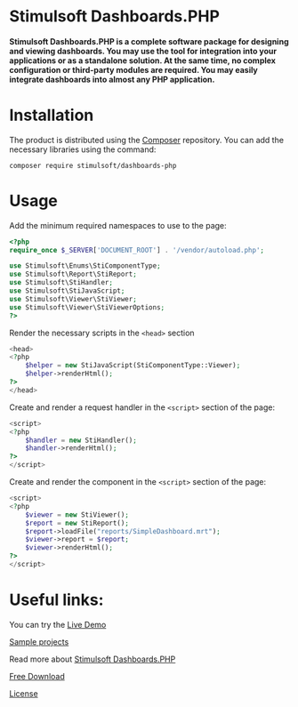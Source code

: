 # Stimulsoft Dashboards.PHP

#### Stimulsoft Dashboards.PHP is a complete software package for designing and viewing dashboards. You may use the tool for integration into your applications or as a standalone solution. At the same time, no complex configuration or third-party modules are required. You may easily integrate dashboards into almost any PHP application.

# Installation
The product is distributed using the [Composer](https://getcomposer.org/) repository. You can add the necessary libraries using the command:

```
composer require stimulsoft/dashboards-php
```

# Usage
Add the minimum required namespaces to use to the page:
```php
<?php
require_once $_SERVER['DOCUMENT_ROOT'] . '/vendor/autoload.php';

use Stimulsoft\Enums\StiComponentType;
use Stimulsoft\Report\StiReport;
use Stimulsoft\StiHandler;
use Stimulsoft\StiJavaScript;
use Stimulsoft\Viewer\StiViewer;
use Stimulsoft\Viewer\StiViewerOptions;
?>
```

Render the necessary scripts in the `<head>` section
```php
<head>
<?php
    $helper = new StiJavaScript(StiComponentType::Viewer);
    $helper->renderHtml();
?>
</head>
```

Create and render a request handler in the `<script>` section of the page:
```php
<script>
<?php
    $handler = new StiHandler();
    $handler->renderHtml();
?>
</script>
```

Create and render the component in the `<script>` section of the page:
```php
<script>
<?php
    $viewer = new StiViewer();
    $report = new StiReport();
    $report->loadFile("reports/SimpleDashboard.mrt");
    $viewer->report = $report;
    $viewer->renderHtml();
?>
</script>
```

# Useful links:

You can try the [Live Demo](http://demo.stimulsoft.com/#Js)

[Sample projects](https://github.com/stimulsoft/Samples-Dashboards-JS-PHP)

Read more about [Stimulsoft Dashboards.PHP](https://www.stimulsoft.com/en/products/dashboards-php)

[Free Download](https://www.stimulsoft.com/en/downloads)

[License](LICENSE.md)
